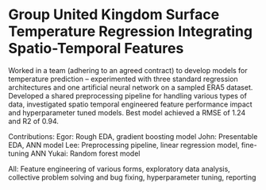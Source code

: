 # Group United Kingdom Surface Temperature Regression Integrating Spatio-Temporal Features
Worked in a team (adhering to an agreed contract) to develop models for temperature prediction – experimented with three standard regression architectures and one artificial neural network on a sampled ERA5 dataset. Developed a shared preprocessing pipeline for handling various types of data, investigated spatio temporal engineered feature performance impact and hyperparameter tuned models. Best model achieved a RMSE of 1.24 and R2 of 0.94.

Contributions:
Egor: Rough EDA, gradient boosting model
John: Presentable EDA, ANN model
Lee: Preprocessing pipeline, linear regression model, fine-tuning ANN
Yukai: Random forest model

All: Feature engineering of various forms, exploratory data analysis, collective problem solving and bug fixing, hyperparameter tuning, reporting
